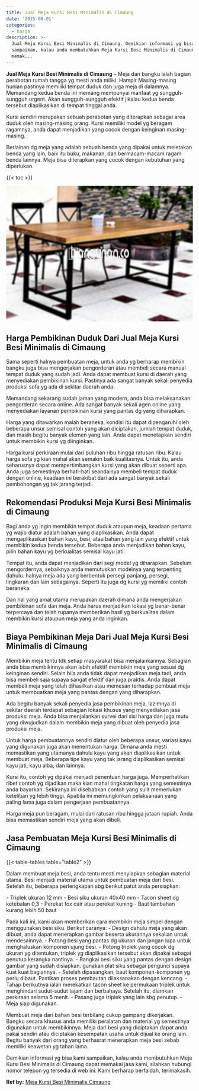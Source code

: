 ```yaml
---
title: Jual Meja Kursi Besi Minimalis di Cimaung
date: '2025-08-01'
categories:
  - harga
description: >-
  Jual Meja Kursi Besi Minimalis di Cimaung. Demikian informasi yg bisa kami
  sampaikan, kalau anda membutuhkan Meja Kursi Besi Minimalis di Cimaung dapat
  memak...
---
```


**Jual Meja Kursi Besi Minimalis di Cimaung** – Meja dan bangku ialah bagian perabotan rumah tangga yg mesti anda miliki. Hampir Masing-masing hunian pastinya memiliki tempat duduk dan juga meja di dalamnya. Memandang kedua benda ini memang mempunyai manfaat yg sungguh-sungguh urgent. Akan sungguh-sungguh efektif jikalau kedua benda tersebut diaplikasikan di tempat tinggal anda.

Kursi sendiri merupakan sebuah perabotan yang diterapkan sebagai area duduk oleh masing-masing orang. Kursi memiliki model yg beragam ragamnya, anda dapat menjadikan yang cocok dengan keinginan masing-masing.

Berlainan dg meja yang adalah sebuah benda yang dipakai untuk meletakan benda yang lain, baik itu buku, makanan, dan bermacam-macam ragam benda lainnya. Meja bisa diterapkan yang cocok dengan kebutuhan yang diperlukan.

{{< toc >}}

![Jual Meja Kursi Besi Minimalis di Cimaung](/images/jual-meja-besi-murah17.png)

## Harga Pembikinan Duduk Dari Jual Meja Kursi Besi Minimalis di Cimaung

Sama seperti halnya pembuatan meja, untuk anda yg berharap membikin bangku juga bisa mengerjakan pengorderan atau membeli secara manual tempat duduk yang sudah jadi. Anda dapat membuat kursi di daerah yang menyediakan pembikinan kursi. Pastinya ada sangat banyak sekali penyedia produksi sofa yg ada di sekitar daerah anda.

Memandang sekarang sudah jaman yang modern, anda bisa melaksanakan pengorderan secara online. Ada sangat banyak sekali agen online yang menyediakan layanan pembikinan kursi yang pantas dg yang diharapkan.

Harga yang ditawarkan malah beraneka, kondisi itu dapat dipengaruhi oleh beberapa unsur semisal contoh yang akan diciptakan, jumlah tempat duduk, dan masih begitu banyak elemen yang lain. Anda dapat menetapkan sendiri untuk membikin kursi yg diinginkan.

Harga kursi perkiraan mulai dari puluhan ribu hingga ratusan ribu. Kalau harga sofa yg kian mahal akan semakin baik kualitasnya. Untuk itu, anda seharusnya dapat mempertimbangkan kursi yang akan dibuat seperti apa. Anda juga semestinya berhati-hati seandainya membeli tempat duduk dengan online, keadaan ini berakibat dari ada sangat banyak sekali pembohongan yg tak jarang terjadi.

## Rekomendasi Produksi Meja Kursi Besi Minimalis di Cimaung

Bagi anda yg ingin membikin tempat duduk ataupun meja, keadaan pertama yg wajib diatur adalah bahan yang diaplikasikan. Anda dapat mengaplikasikan bahan kayu, besi, atau bahan yang lain yang efektif untuk membikin kedua benda tersebut. Beberapa anda menjadikan bahan kayu, pilih bahan kayu yg berkualitas semisal kayu jati.

Tempat itu, anda dapat menjadikan dari segi model yg diharapkan. Sebelum mengordernya, sebaiknya anda memutuskan modelnya yang terpenting dahulu. halnya meja ada yang berbentuk persegi panjang, persegi, lingkaran dan lain sebagainya. Seperti itu juga dg kursi yg memiliki contoh beraneka.

Dan hal yang amat utama merupakan daerah dimana anda mengerjakan pembikinan sofa dan meja. Anda harus menjadikan lokasi yg benar-benar terpercaya dan telah rupanya memberikan hasil yg berkualitas dalam membikin kursi ataupun meja yang anda inginkan.

## Biaya Pembikinan Meja Dari Jual Meja Kursi Besi Minimalis di Cimaung

Membikin meja tentu tdk setiap masyarakat bisa menjalankannya. Sebagian anda bisa membikinnya akan lebih efektif membikin meja yang sesuai dg keinginan sendiri. Selain bila anda tidak dapat menjadikan meja tadi, anda bisa membeli saja supaya sangat efektif dan juga praktis. Anda dapat membeli meja yang telah dihasilkan atau memesan terhadap pembuat meja untuk membuatkan meja yang pantas dengan yang diharapkan.

Ada begitu banyak sekali penyedia jasa pembikinan meja, lazimnya di sekitar daerah terdapat sebagian lokasi khusus yang menyediakan jasa produksi meja. Anda bisa menjalankan survei dari sisi harga dan juga mutu yang diwujudkan dalam membikin meja yang dibuat oleh penyedia jasa produksi meja.

Untuk harga pembuatannya sendiri diatur oleh beberapa unsur, variasi kayu yang digunakan juga akan menentukan harga. Dimana anda mesti memastikan yang utamanya dahulu kayu yang akan diaplikasikan untuk membuat meja, Beberapa tipe kayu yang tak jarang diaplikasikan semisal kayu jati, kayu alba, dan lainnya.

Kursi itu, contoh yg dipakai menjadi penentuan harga juga. Memperhatikan ribet contoh yg dijadikan maka kian mahal tingkatan harga yang semestinya anda bayarkan. Sekiranya ini disebabkan contoh yang sulit memerlukan ketelitian yg lebih tinggi. Apabila ini memungkinkan pelaksanaan yang paling lama juga dalam pengerjaan pembuatannya.

Harga meja pun beragam, mulai dari ratusan ribu hingga jutaan rupiah. Anda bisa memastikan sendiri meja yang akan dibeli.

## Jasa Pembuatan Meja Kursi Besi Minimalis di Cimaung

{{< table-tables table="table2" >}}

Dalam membuat meja besi, anda tentu mesti menyiapkan sebagian material utama. Besi menjadi material utama untuk pembuatan meja dari besi. Setelah itu, beberapa perlengkapan sbg berikut patut anda persiapkan:

\- Triplek ukuran 12 mm - Besi siku ukuran 40x40 mm - Tacon sheet dg ketebalan 0,3 - Perekat fox cair atau perekat kuning - Baut tambahan kurang lebih 50 baut

Pada kali ini, kami akan memberikan cara membikin meja simpel dengan menggunakan besi siku. Berikut caranya: - Design dahulu meja yang akan dibuat, anda dapat menerapkan gambar beserta ukurannya sekalian untuk mendesainnya. - Potong besi yang pantas dg ukuran dan jangan lupa untuk menghaluskan komponen ujung besi. - Potong triplek yang cocok dg ukuran yg ditentukan, triplek yg diaplikasikan tersebut akan dipakai sebagai penutup kerangka nantinya. - Rangkai besi siku yang pantas dengan design gambar yang sudah disiapkan. gunakan plat siku sebagai pengunci supaya kuat kuat bagiannya. - Setelah dipasangkan, baut komponen-komponen yg perlu dibaut. Pastikan proses pembautan dilaksanakan dengan kencang. - Tahap berikutnya ialah merekatkan tacon sheet ke permukaan triplek untuk menghindari sudut-sudut tajam dan berbahaya. Setelah itu, diamkan perkiraan selama 5 menit. - Pasang juga triplek yang lain sbg penutup. - Meja siap digunakan.

Membuat meja dari bahan besi terbilang cukup gampang dikerjakan. Bangku secara khusus anda memiliki peralatan dan material yg semestinya digunakan untuk membikinnya. Meja dari besi yang diciptakan dapat anda pakai sendiri atau diciptakan kesempatan usaha untuk dijual ke orang lain. Begitu banyak dari orang yang berhasrat menerapkan meja besi sebab memiliki keawetan yg tahan lama.

Demikian informasi yg bisa kami sampaikan, kalau anda membutuhkan Meja Kursi Besi Minimalis di Cimaung dapat memakai jasa kami, silahkan hubungi nomor telepon yg tersedia di web ini. Kami berharap berfaidah, terimakasih.

**Ref by:** [Meja Kursi Besi Minimalis Cimaung](https://id.wikipedia.org/wiki/Meja)
